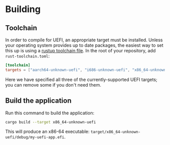 # Building

## Toolchain

In order to compile for UEFI, an appropriate target must be installed. Unless
your operating system provides up to date packages, the easiest way to set this
up is using a [rustup toolchain file]. In the root of your repository, add
`rust-toolchain.toml`:

```toml
[toolchain]
targets = ["aarch64-unknown-uefi", "i686-unknown-uefi", "x86_64-unknown-uefi"]
```

Here we have specified all three of the currently-supported UEFI targets; you
can remove some if you don't need them.

## Build the application

Run this command to build the application:

```sh
cargo build --target x86_64-unknown-uefi
```

This will produce an x86-64 executable:
`target/x86_64-unknown-uefi/debug/my-uefi-app.efi`.

[rustup toolchain file]: https://rust-lang.github.io/rustup/overrides.html#the-toolchain-file
